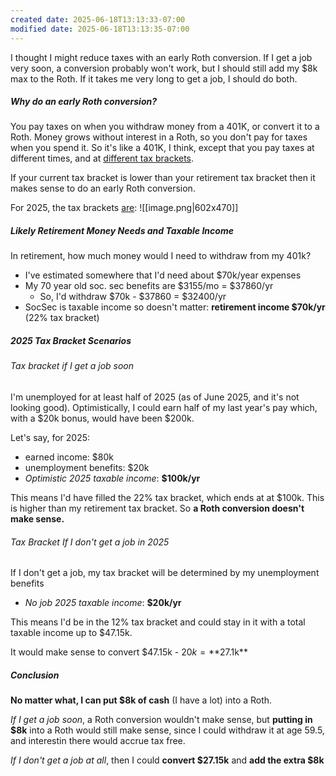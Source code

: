 ```yaml
---
created date: 2025-06-18T13:13:33-07:00
modified date: 2025-06-18T13:13:35-07:00
---
```

I thought I might reduce taxes with an early Roth conversion. If I get a job very soon, a conversion probably won't work, but I should still add my $8k max to the Roth.  If it takes me very long to get a job, I should do both.
##### Why do an early Roth conversion?

You pay taxes on when you withdraw money from a 401K, or convert it to a Roth.  Money grows without interest in a Roth, so you don't pay for taxes when you spend it.  So it's like a 401K, I think, except that you pay taxes at different times, and at <u>different tax brackets</u>.  

If your current tax bracket is lower than your retirement tax bracket then it makes sense to do an early Roth conversion.

For 2025, the tax brackets [are](https://www.bankrate.com/taxes/tax-brackets/#tax-bracket-2024):
![[image.png|602x470]]

##### Likely Retirement Money Needs and Taxable Income
In retirement, how much money would I need to withdraw from my 401k?
- I've estimated somewhere that I'd need about $70k/year expenses
- My 70 year old soc. sec benefits are $3155/mo = $37860/yr
	- So, I'd withdraw $70k - $37860 = $32400/yr
- SocSec is taxable income so doesn't matter: **retirement income $70k/yr** (22% tax bracket)
##### 2025 Tax Bracket Scenarios
###### Tax bracket if I get a job soon
I'm unemployed for at least half of 2025 (as of June 2025, and it's not looking good).  Optimistically, I could earn half of my last year's pay which, with a $20k bonus, would have been $200k.  

Let's say, for 2025:
- earned income: $80k
- unemployment benefits: $20k
- *Optimistic 2025 taxable income*: **$100k/yr**

This means I'd have filled the 22% tax bracket, which ends at at $100k.  This is higher than my retirement tax bracket. So **a Roth conversion doesn't make sense.**

###### Tax Bracket If I don't get a job in 2025

If I don't get a job, my tax bracket will be determined by my unemployment benefits

- *No job 2025 taxable income*: **$20k/yr**

This means I'd be in the 12% tax bracket and could stay in it with a total taxable income up to $47.15k.

It would make sense to convert $47.15k - $20k = **$27.1k**

##### Conclusion

**No matter what, I can put $8k of cash** (I have a lot) into a Roth. 

*If I get a job soon*, a Roth conversion wouldn't make sense, but **putting in $8k** into a Roth would still make sense, since I could withdraw it at age 59.5, and interestin there would accrue tax free.

*If I don't get a job at all*, then I could **convert $27.15k** and **add the extra $8k**

